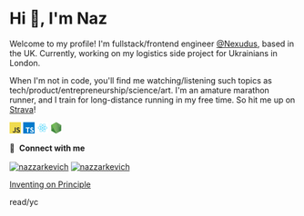 # Hi 👋, I'm Naz

Welcome to my profile! I'm fullstack/frontend engineer [@Nexudus](https://nexudus.com), based in the UK. 
Currently, working on my logistics side project for Ukrainians in London. 

When I'm not in code, you'll find me watching/listening such topics as tech/product/entrepreneurship/science/art. 
I'm an amature marathon runner, and I train for long-distance running in my free time. So hit me up on [Strava](https://www.strava.com/athletes/nazzarkevich)!

<code><img height="20" alt="javascript" src="https://raw.githubusercontent.com/github/explore/80688e429a7d4ef2fca1e82350fe8e3517d3494d/topics/javascript/javascript.png"></code>
<code><img height="20" alt="typescript" src="https://raw.githubusercontent.com/github/explore/80688e429a7d4ef2fca1e82350fe8e3517d3494d/topics/typescript/typescript.png"></code>
<code><img height="20" alt="react" src="https://raw.githubusercontent.com/github/explore/80688e429a7d4ef2fca1e82350fe8e3517d3494d/topics/react/react.png"></code>
<code><img height="20" alt="nodejs" src="https://raw.githubusercontent.com/github/explore/80688e429a7d4ef2fca1e82350fe8e3517d3494d/topics/nodejs/nodejs.png"></code> 

🔗 &nbsp;**Connect with me**

<p align="left">
<a href="https://linkedin.com/in/nazar-tkach" target="blank"><img align="center" src="https://raw.githubusercontent.com/rahuldkjain/github-profile-readme-generator/master/src/images/icons/Social/linked-in-alt.svg" alt="nazzarkevich" height="30" width="40" /></a>
<a href="https://instagram.com/nazzarkevich" target="blank"><img align="center" src="https://raw.githubusercontent.com/rahuldkjain/github-profile-readme-generator/master/src/images/icons/Social/instagram.svg" alt="nazzarkevich" height="30" width="40" /></a>
</p>

[Inventing on Principle](https://www.youtube.com/watch?v=PUv66718DII)

read/yc
